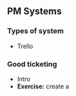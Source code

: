 PM Systems
----------


### Types of system

* Trello


### Good ticketing

* Intro
* __Exercise:__ create a 
